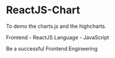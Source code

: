 # ReactJS-Chart
To demo the charts.js and the highcharts. 

Frontend - ReactJS
Language - JavaScript

Be a successful Frontend Engineering
